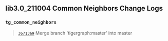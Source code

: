 
## lib3.0_211004 Common Neighbors Change Logs

### `tg_common_neighbors`

> [`36713a9`](https://github.com/tigergraph/gsql-graph-algorithms/commit/36713a9882094e177456795cda8173faf2fc8ce2) Merge branch 'tigergraph:master' into master
